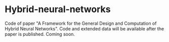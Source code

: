 # Hybrid-neural-networks

Code of paper "A Framework for the General Design and Computation of Hybrid Neural Networks". 
Code and extended data will be available after the paper is published. Coming soon.
